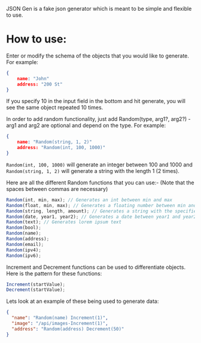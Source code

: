 JSON Gen is a fake json generator which is meant to be simple and flexible to use.

# How to use:

Enter or modify the schema of the objects that you would like to generate. For example:

```json
{
    name: "John"
    address: "200 St"
}
```

If you specify 10 in the input field in the bottom and hit generate, you will see the same object repeated 10 times.

In order to add random functionality, just add Random(type, arg1?, arg2?) - arg1 and arg2 are optional and depend on the type. For example:

```json
{
    name: "Random(string, 1, 2)"
    address: "Random(int, 100, 1000)"
}
```

`Random(int, 100, 1000)` will generate an integer between 100 and 1000 and `Random(string, 1, 2)` will generate a string with the length 1 (2 times).

Here are all the different Random functions that you can use:- (Note that the spaces between commas are necessary)

```javascript
Random(int, min, max); // Generates an int between min and max
Random(float, min, max); // Generates a floating number between min and max rounded to 4 decimal places
Random(string, length, amount); // Generates a string with the specified length (amount times)
Random(date, year1, year2); // Generates a date between year1 and year2
Random(text); // Generates lorem ipsum text
Random(bool);
Random(name);
Random(address);
Random(email);
Random(ipv4);
Random(ipv6);
```

Increment and Decrement functions can be used to differentiate objects. Here is the pattern for these functions:

```javascript
Increment(startValue);
Decrement(startValue);
```

Lets look at an example of these being used to generate data:

```json
{
  "name": "Random(name) Increment(1)",
  "image": "/api/images-Increment(1)",
  "address": "Random(address) Decrement(50)"
}
```
